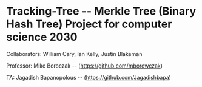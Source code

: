 # Tracking-Tree -- Merkle Tree (Binary Hash Tree) Project for computer science 2030

Collaborators: William Cary, Ian Kelly, Justin Blakeman



Professor: Mike Boroczak -- (https://github.com/mborowczak)

TA: Jagadish Bapanopolous -- (https://github.com/Jagadishbapa)
